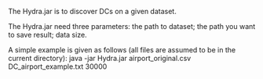 The Hydra.jar is to discover DCs on a given dataset.

The Hydra.jar need three parameters: the path to dataset; the path you want to save result; data size.

A simple example is given as follows (all files are assumed to be in the current directory): java -jar Hydra.jar airport_original.csv DC_airport_example.txt 30000
